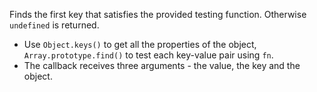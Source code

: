 Finds the first key that satisfies the provided testing function.
Otherwise `undefined` is returned.

- Use `Object.keys()` to get all the properties of the object, `Array.prototype.find()` to test each key-value pair using `fn`.
- The callback receives three arguments - the value, the key and the object.